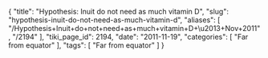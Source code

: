 {
    "title": "Hypothesis: Inuit do not need as much vitamin D",
    "slug": "hypothesis-inuit-do-not-need-as-much-vitamin-d",
    "aliases": [
        "/Hypothesis+Inuit+do+not+need+as+much+vitamin+D+\u2013+Nov+2011",
        "/2194"
    ],
    "tiki_page_id": 2194,
    "date": "2011-11-19",
    "categories": [
        "Far from equator"
    ],
    "tags": [
        "Far from equator"
    ]
}
